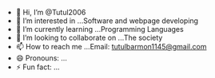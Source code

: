 - 👋 Hi, I’m @Tutul2006
- 👀 I’m interested in ...Software and webpage developing
- 🌱 I’m currently learning ...Programming Languages 
- 💞️ I’m looking to collaborate on ...The society 
- 📫 How to reach me ...Email: tutulbarmon1145@gmail.com 
- 😄 Pronouns: ...
- ⚡ Fun fact: ...

<!---
Tutul2006/Tutul2006 is a ✨ special ✨ repository because its `README.md` (this file) appears on your GitHub profile.
You can click the Preview link to take a look at your changes.
--->
